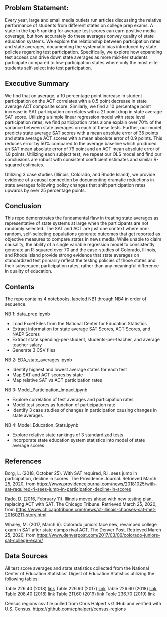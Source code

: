 
## Problem Statement:

Every year, large and small media outlets run articles discussing the relative performance of students from different states on college prep exams. A state in the top 5 ranking for average test scores can earn positive media coverage, but how accurately do these averages convey quality of state education systems. We explore the relationship between participation rates and state averages, documenting the systematic bias introduced by state policies regarding test participation. Specifically, we explore how expanding test access can drive down state averages as more mid-tier students participate compared to low-participation states where only the most elite students self-select into test participation.



## Executive Summary

We find that on average, a 10 percentage point increase in student participation on the ACT correlates with a 0.5 point decrease in state average ACT composite score. Similarly, we find a 10 percentage point increase in SAT participation correlates with a 21 point drop in state average SAT score. Utilizing a simple linear regression model with state level participation rates, we find participation rates alone explain over 70% of the variance between state averages on each of these tests. Further, our model predicts state average SAT scores with a mean absolute error of 35 points and state average ACT scores with a mean absolute error of 0.9 points. This reduces error by 50% compared to the average baseline which produced an SAT mean absolute error of 79 point and an ACT mean absolute error of 1.8 points. Utilizing each subject test, we repeat our OLS model and find our conclusions are robust with consistent coefficient estimates and similar R-squared estimates.

Utilizing 3 case studies (Illinois, Colorado, and Rhode Island), we provide evidence of a causal connection by documenting dramatic reductions in state averages following policy changes that shift participation rates upwards by over 25 percentage points. 



## Conclusion

This repo demonstrates the fundamental flaw in treating state averages as representative of state systems at large when the participants are not randomly selected. The SAT and ACT are just one context where non-random, self-selecting populations generate outcomes that get reported as objective measures to compare states in news media. While unable to claim causality, the ability of a single variable regression model to consistently generate an R-squared over 70 and the case-studies of Colorado, Illinois, and Rhode Island provide strong evidence that state averages on standardized test primarily reflect the testing policies of those states and their subsequent participation rates, rather than any meaningful difference in quality of education.



## Contents

The repo contains 4 notebooks, labeled NB1 through NB4 in order of sequence.

NB 1: data_prep.ipynb
- Load Excel Files from the National Center for Education Statistics
- Extract information for state average SAT Scores, ACT Scores, and NAEP Scores
- Extract state spending-per-student, students-per-teacher, and average teacher salary 
- Generate 3 CSV files

NB 2: EDA_state_averages.ipynb
- Identify highest and lowest average states for each test
- Map SAT and ACT scores by state
- Map relative SAT vs ACT participation rates

NB 3: Model_Participation_Impact.ipynb
- Explore correlation of test averages and participation rates
- Model test scores as function of participation rate
- Identify 3 case studies of changes in participation causing changes in state averages

NB 4: Model_Education_Stats.ipynb
- Explore relative state rankings of 3 standardized tests
- Incorporate state education system statistics into model of state average scores



## References

Borg, L. (2018, October 25). With SAT required, R.I. sees jump in participation, decline in scores. The Providence Journal. Retrieved March 25, 2020, from https://www.providencejournal.com/news/20181025/with-sat-required-ri-sees-jump-in-participation-decline-in-scores

Rado, D. (2016, February 11). Illinois moves ahead with new testing plan, replacing ACT with SAT. The Chicago Tribune. Retrieved March 25, 2020, from https://www.chicagotribune.com/news/ct-illinois-chooses-sat-met-20160211-story.html

Whaley, M. (2017, March 6). Colorado juniors face new, revamped college exam in SAT after state dumps rival ACT. The Denver Post. Retrieved March 25, 2020, from https://www.denverpost.com/2017/03/06/colorado-juniors-sat-college-exam/



## Data Sources

All test score averages and state statistics collected from the National Center of Education Statistics' Digest of Education Statistics utilizing the following tables:

Table 226.40 (2018) [link](https://nces.ed.gov/programs/digest/d18/tables/dt18_226.40.asp)
Table 226.60 (2017) [link](https://nces.ed.gov/programs/digest/d17/tables/dt17_226.60.asp)
Table 226.60 (2018) [link](https://nces.ed.gov/programs/digest/d18/tables/dt18_226.60.asp)
Table 208.40 (2018) [link](https://nces.ed.gov/programs/digest/d18/tables/dt18_208.40.asp)
Table 211.60 (2019) [link](https://nces.ed.gov/programs/digest/d19/tables/dt19_211.60.asp)
Table 236.70 (2019) [link](https://nces.ed.gov/programs/digest/d19/tables/dt19_236.70.asp)

Census regions csv file pulled from Chris Halpert's GitHub and verified with U.S. Census. https://github.com/cphalpert/census-regions

